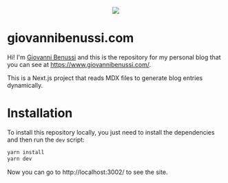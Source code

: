 <p align="center" width="100%">
  <img src="https://raw.githubusercontent.com/giovannibenussi/giovannibenussi.com/main/public/favicon.ico">
</p>

# **giovannibenussi.com**

Hi! I'm [Giovanni Benussi](https://twitter.com/giovannibenussi) and this is the repository for my personal blog that you can see at https://www.giovannibenussi.com/.

This is a Next.js project that reads MDX files to generate blog entries dynamically.

# Installation

To install this repository locally, you just need to install the dependencies and then run the `dev` script:

```bash
yarn install
yarn dev
```

Now you can go to http://localhost:3002/ to see the site.
